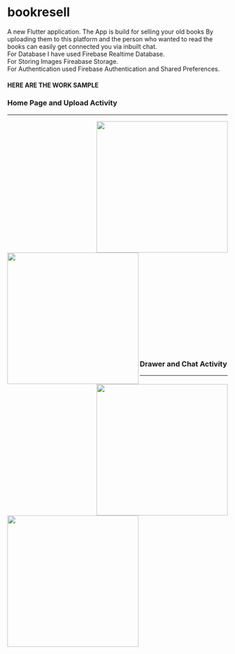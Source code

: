 # bookresell

A new Flutter application.
The App is build for selling your old books By uploading them to this platform and the person who wanted to read the books can easily get connected you via inbuilt chat.<br>
For Database I have used Firebase Realtime Database.<br>
For Storing Images Fireabase Storage. <br>
For Authentication used Firebase Authentication and Shared Preferences.<br>

#### HERE ARE THE WORK SAMPLE


### Home Page and Upload Activity

***
<img src="https://drive.google.com/uc?export=view&id=19Mz3wMdgBAUPRYuKpS3zDHEKsQGynygR" width=300 align=right>
<img src="https://drive.google.com/uc?export=view&id=1gY7egokT20luGzNyMbaVD32VM2itttX5" width=300 align=left>


<br>
<br>
<br>
<br>
<br>
<br>
<br>
<br>
<br>
<br>
<br>
<br>
<br>
<br>
<br>

<br>
<br>
<br>
<br>
<br>
<br>
<br>
<br>
<br>
<br>
<br>
<br>
<br>
<br>
<br>


### Drawer and Chat Activity
***
<div>
<img src="https://drive.google.com/uc?export=view&id=1PK8yJPmxJ4OIHl6GROuoNtb_rC-36YVc" width=300 align=right>
<img src="https://drive.google.com/uc?export=view&id=1dCpNrWgLtbueV9RG5Nhy58zH95jynBf-" width=300 align=left>
</div>

